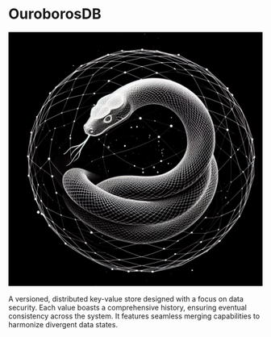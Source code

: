 # OuroborosDB

![](./_12b96d69-4028-4231-8a2c-71dfdb849d66.jpeg)

A versioned, distributed key-value store designed with a focus on data security. Each value boasts a comprehensive history, ensuring eventual consistency across the system. It features seamless merging capabilities to harmonize divergent data states.
